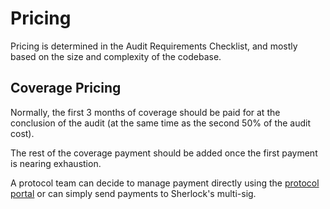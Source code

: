 # Pricing

Pricing is determined in the Audit Requirements Checklist, and mostly based on the size and complexity of the codebase.

## Coverage Pricing

Normally, the first 3 months of coverage should be paid for at the conclusion of the audit (at the same time as the second 50% of the audit cost).

The rest of the coverage payment should be added once the first payment is nearing exhaustion.

A protocol team can decide to manage payment directly using the [protocol portal](https://app.sherlock.xyz/protocols/balance) or can simply send payments to Sherlock's multi-sig.

